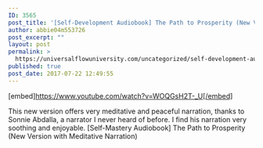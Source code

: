 ```yaml
---
ID: 3565
post_title: '[Self-Development Audiobook] The Path to Prosperity (New Version with Meditative Narration)'
author: abbie04m553726
post_excerpt: ""
layout: post
permalink: >
  https://universalflowuniversity.com/uncategorized/self-development-audiobook-the-path-to-prosperity-new-version-with-meditative-narration/
published: true
post_date: 2017-07-22 12:49:55
---
```

[embed]https://www.youtube.com/watch?v=WOQGsH2T-_U[/embed]<br>
<p>This new version offers very meditative and peaceful narration, thanks to Sonnie Abdalla, a narrator I never heard of before. I find his narration very soothing and enjoyable.
[Self-Mastery Audiobook] The Path to Prosperity (New Version with Meditative Narration)</p>